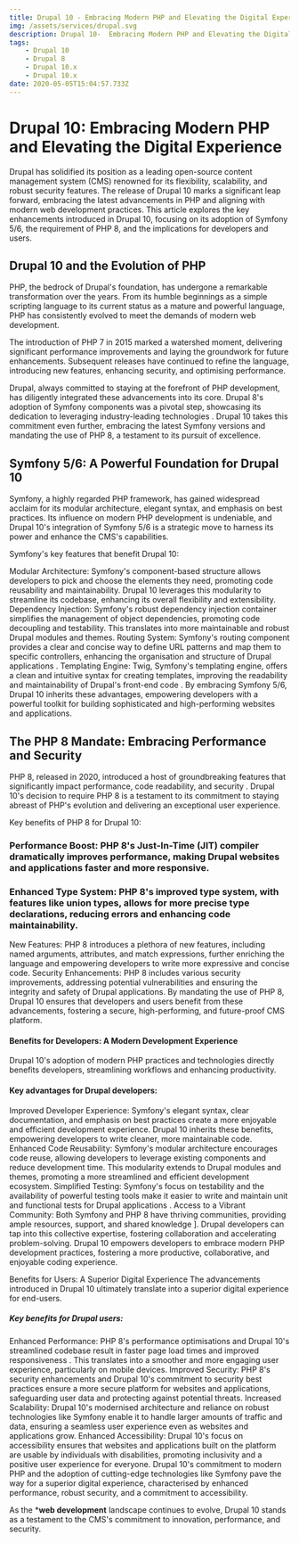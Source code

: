 ```yaml
---
title: Drupal 10 - Embracing Modern PHP and Elevating the Digital Experience
img: /assets/services/drupal.svg
description: Drupal 10-  Embracing Modern PHP and Elevating the Digital Experience
tags:
    - Drupal 10
    - Drupal 8
    - Drupal 10.x
    - Drupal 10.x
date: 2020-05-05T15:04:57.733Z
---
```

# Drupal 10: Embracing Modern PHP and Elevating the Digital Experience

Drupal has solidified its position as a leading open-source content management system (CMS) renowned for its flexibility, scalability, and robust security features. The release of Drupal 10 marks a significant leap forward, embracing the latest advancements in PHP and aligning with modern web development practices. This article explores the key enhancements introduced in Drupal 10, focusing on its adoption of Symfony 5/6, the requirement of PHP 8, and the implications for developers and users.

## Drupal 10 and the Evolution of PHP
PHP, the bedrock of Drupal's foundation, has undergone a remarkable transformation over the years. From its humble beginnings as a simple scripting language to its current status as a mature and powerful language, PHP has consistently evolved to meet the demands of modern web development.

The introduction of PHP 7 in 2015 marked a watershed moment, delivering significant performance improvements and laying the groundwork for future enhancements. Subsequent releases have continued to refine the language, introducing new features, enhancing security, and optimising performance.

Drupal, always committed to staying at the forefront of PHP development, has diligently integrated these advancements into its core. Drupal 8's adoption of Symfony components was a pivotal step, showcasing its dedication to leveraging industry-leading technologies . Drupal 10 takes this commitment even further, embracing the latest Symfony versions and mandating the use of PHP 8, a testament to its pursuit of excellence.

## Symfony 5/6: A Powerful Foundation for Drupal 10
Symfony, a highly regarded PHP framework, has gained widespread acclaim for its modular architecture, elegant syntax, and emphasis on best practices. Its influence on modern PHP development is undeniable, and Drupal 10's integration of Symfony 5/6 is a strategic move to harness its power and enhance the CMS's capabilities.

Symfony's key features that benefit Drupal 10:

Modular Architecture: Symfony's component-based structure allows developers to pick and choose the elements they need, promoting code reusability and maintainability. Drupal 10 leverages this modularity to streamline its codebase, enhancing its overall flexibility and extensibility.
Dependency Injection: Symfony's robust dependency injection container simplifies the management of object dependencies, promoting code decoupling and testability. This translates into more maintainable and robust Drupal modules and themes.
Routing System: Symfony's routing component provides a clear and concise way to define URL patterns and map them to specific controllers, enhancing the organisation and structure of Drupal applications .
Templating Engine: Twig, Symfony's templating engine, offers a clean and intuitive syntax for creating templates, improving the readability and maintainability of Drupal's front-end code .
By embracing Symfony 5/6, Drupal 10 inherits these advantages, empowering developers with a powerful toolkit for building sophisticated and high-performing websites and applications.

## The PHP 8 Mandate: Embracing Performance and Security
PHP 8, released in 2020, introduced a host of groundbreaking features that significantly impact performance, code readability, and security . Drupal 10's decision to require PHP 8 is a testament to its commitment to staying abreast of PHP's evolution and delivering an exceptional user experience.

Key benefits of PHP 8 for Drupal 10:

### Performance Boost: PHP 8's Just-In-Time (JIT) compiler dramatically improves performance, making Drupal websites and applications faster and more responsive.
### Enhanced Type System: PHP 8's improved type system, with features like union types, allows for more precise type declarations, reducing errors and enhancing code maintainability.
New Features: PHP 8 introduces a plethora of new features, including named arguments, attributes, and match expressions, further enriching the language and empowering developers to write more expressive and concise code.
Security Enhancements: PHP 8 includes various security improvements, addressing potential vulnerabilities and ensuring the integrity and safety of Drupal applications.
By mandating the use of PHP 8, Drupal 10 ensures that developers and users benefit from these advancements, fostering a secure, high-performing, and future-proof CMS platform.

#### Benefits for Developers: A Modern Development Experience
Drupal 10's adoption of modern PHP practices and technologies directly benefits developers, streamlining workflows and enhancing productivity.

#### Key advantages for Drupal developers:

Improved Developer Experience: Symfony's elegant syntax, clear documentation, and emphasis on best practices create a more enjoyable and efficient development experience. Drupal 10 inherits these benefits, empowering developers to write cleaner, more maintainable code.
Enhanced Code Reusability: Symfony's modular architecture encourages code reuse, allowing developers to leverage existing components and reduce development time. This modularity extends to Drupal modules and themes, promoting a more streamlined and efficient development ecosystem.
Simplified Testing: Symfony's focus on testability and the availability of powerful testing tools make it easier to write and maintain unit and functional tests for Drupal applications .
Access to a Vibrant Community: Both Symfony and PHP 8 have thriving communities, providing ample resources, support, and shared knowledge ]. Drupal developers can tap into this collective expertise, fostering collaboration and accelerating problem-solving.
Drupal 10 empowers developers to embrace modern PHP development practices, fostering a more productive, collaborative, and enjoyable coding experience.

Benefits for Users: A Superior Digital Experience
The advancements introduced in Drupal 10 ultimately translate into a superior digital experience for end-users.

##### Key benefits for Drupal users:

Enhanced Performance: PHP 8's performance optimisations and Drupal 10's streamlined codebase result in faster page load times and improved responsiveness . This translates into a smoother and more engaging user experience, particularly on mobile devices.
Improved Security: PHP 8's security enhancements and Drupal 10's commitment to security best practices ensure a more secure platform for websites and applications, safeguarding user data and protecting against potential threats.
Increased Scalability: Drupal 10's modernised architecture and reliance on robust technologies like Symfony enable it to handle larger amounts of traffic and data, ensuring a seamless user experience even as websites and applications grow.
Enhanced Accessibility: Drupal 10's focus on accessibility ensures that websites and applications built on the platform are usable by individuals with disabilities, promoting inclusivity and a positive user experience for everyone.
Drupal 10's commitment to modern PHP and the adoption of cutting-edge technologies like Symfony pave the way for a superior digital experience, characterised by enhanced performance, robust security, and a commitment to accessibility.

As the ***web development** landscape continues to evolve, Drupal 10 stands as a testament to the CMS's commitment to innovation, performance, and security.